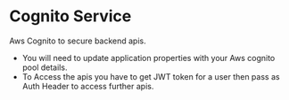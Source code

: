 # Cognito Service

Aws Cognito to secure backend apis.

* You will need to update application properties with your Aws cognito pool details.
* To Access the apis you have to get JWT token for a user then pass as Auth Header to access further apis.